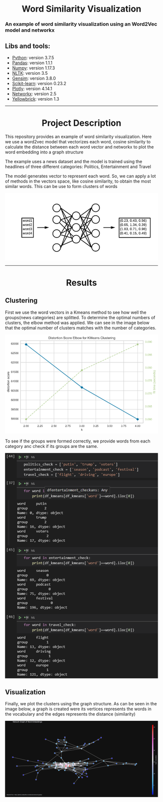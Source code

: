 # <h1 align="center">Word Similarity Visualization</h1>
### An example of <b>word similarity visualization</b> using an Word2Vec model and networkx

## Libs and tools:

- [Python](https://www.python.org/): version 3.7.5
- [Pandas](https://pandas.pydata.org/): version 1.1.1
- [Numpy](https://numpy.org/): version 1.17.3
- [NLTK](https://www.nltk.org/): version 3.5
- [Gensim](https://radimrehurek.com/gensim/): version 3.8.0
- [Scikit-learn](https://scikit-learn.org/stable/): version 0.23.2
- [Plotly](https://plotly.com/): version 4.14.1
- [Networkx](https://networkx.org/): version 2.5
- [Yellowbrick](https://www.scikit-yb.org/en/latest/index.html): version 1.3


---
<h1 align="center">Project Description</h1>

<p>This repository provides an example of word similarity visualization. Here we use a word2vec model that vectorizes each word, cosine similarity to calculate the distance between each word vector and networkx to plot the word embedding into a graph structure</p>

<p>The example uses a news dataset and the model is trained using the headlines of three different categories: Politics, Entertainment and Travel</p>

<p>The model generates vector to represent each word. So, we can apply a lot of methods in the vectors space, like cosine similarity, to obtain the most similar words. This can be use to form clusters of words</p>

![alt text](https://github.com/AlexandreH13/word_similarity_visualization/blob/main/imgs/word2vec.png?raw=true)


---
<h1 align="center">Results</h1>

<p><h2>Clustering</h2></p>
<p>First we use the word vectors in a Kmeans method to see how well the groups(news categories) are splitted. To determine the optimal numbers of clusters, the elbow method was applied. We can see in the image below that the optimal number of clusters matches with the number of categories.</p>

![alt text](https://github.com/AlexandreH13/word_similarity_visualization/blob/main/imgs/elbow_method.png?raw=true)

<p>To see if the groups were formed correctly, we provide words from each category anc check if its groups are the same.</p>

![alt text](https://github.com/AlexandreH13/word_similarity_visualization/blob/main/imgs/word_groups.png?raw=true)

<p><h2>Visualization</h2></p>
<p>Finally, we plot the clusters using the graph structure. As can be seen in the image below, a graph is created were its vertices represents the words in the vocabulary and the edges represents the distance (similarity)</p>

![alt text](https://github.com/AlexandreH13/word_similarity_visualization/blob/main/imgs/newplot.png?raw=true)